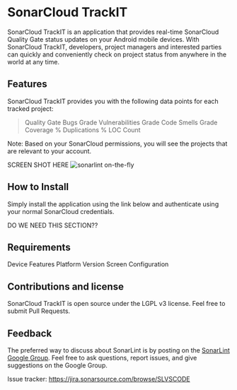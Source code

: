# SonarCloud TrackIT

SonarCloud TrackIT is an application that provides real-time SonarCloud Quality Gate status updates on your Android mobile devices.  With SonarCloud TrackIT, developers, project managers and interested parties can quickly and conveniently check on project status from anywhere in the world at any time. 

## Features

SonarCloud TrackIT provides you with the following data points for each tracked project:
 > Quality Gate
 > Bugs Grade
 > Vulnerabilities Grade
 > Code Smells Grade
 > Coverage %
 > Duplications %
 > LOC Count

Note: Based on your SonarCloud permissions, you will see the projects that are relevant to your account.

SCREEN SHOT HERE ![sonarlint on-the-fly](images/sonarlint-vscode.gif)

## How to Install

Simply install the application using the link below and authenticate using your normal SonarCloud credentials.  

DO WE NEED THIS SECTION??

## Requirements

Device Features
Platform Version
Screen Configuration

## Contributions and license

SonarCloud TrackIT is open source under the LGPL v3 license. Feel free to submit Pull Requests.

## Feedback

The preferred way to discuss about SonarLint is by posting on the [SonarLint Google Group](https://groups.google.com/forum/#!forum/sonarlint). Feel free to ask questions, report issues, and give suggestions on the Google Group.

Issue tracker: https://jira.sonarsource.com/browse/SLVSCODE

